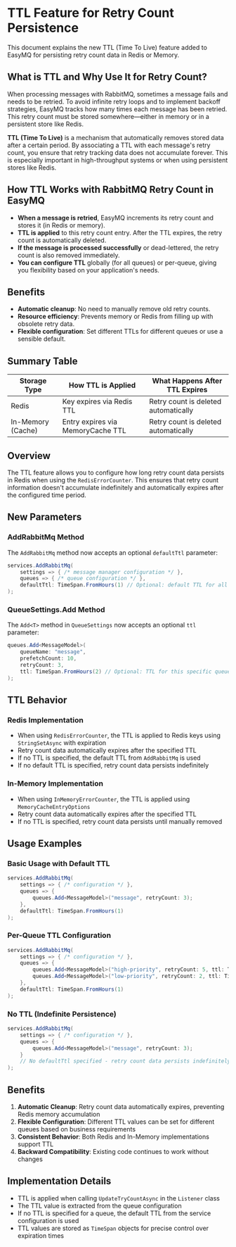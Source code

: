 # TTL Feature for Retry Count Persistence

This document explains the new TTL (Time To Live) feature added to EasyMQ for persisting retry count data in Redis or Memory.
## What is TTL and Why Use It for Retry Count?

When processing messages with RabbitMQ, sometimes a message fails and needs to be retried. To avoid infinite retry loops and to implement backoff strategies, EasyMQ tracks how many times each message has been retried. This retry count must be stored somewhere—either in memory or in a persistent store like Redis.

**TTL (Time To Live)** is a mechanism that automatically removes stored data after a certain period. By associating a TTL with each message's retry count, you ensure that retry tracking data does not accumulate forever. This is especially important in high-throughput systems or when using persistent stores like Redis.

## How TTL Works with RabbitMQ Retry Count in EasyMQ

- **When a message is retried**, EasyMQ increments its retry count and stores it (in Redis or memory).
- **TTL is applied** to this retry count entry. After the TTL expires, the retry count is automatically deleted.
- **If the message is processed successfully** or dead-lettered, the retry count is also removed immediately.
- **You can configure TTL** globally (for all queues) or per-queue, giving you flexibility based on your application's needs.

## Benefits

- **Automatic cleanup**: No need to manually remove old retry counts.
- **Resource efficiency**: Prevents memory or Redis from filling up with obsolete retry data.
- **Flexible configuration**: Set different TTLs for different queues or use a sensible default.

## Summary Table

| Storage Type      | How TTL is Applied                | What Happens After TTL Expires         |
|-------------------|-----------------------------------|----------------------------------------|
| Redis             | Key expires via Redis TTL         | Retry count is deleted automatically   |
| In-Memory (Cache) | Entry expires via MemoryCache TTL | Retry count is deleted automatically   |

## Overview

The TTL feature allows you to configure how long retry count data persists in Redis when using the `RedisErrorCounter`. This ensures that retry count information doesn't accumulate indefinitely and automatically expires after the configured time period.

## New Parameters

### AddRabbitMq Method

The `AddRabbitMq` method now accepts an optional `defaultTtl` parameter:

```csharp
services.AddRabbitMq(
    settings => { /* message manager configuration */ },
    queues => { /* queue configuration */ },
    defaultTtl: TimeSpan.FromHours(1) // Optional: default TTL for all queues
);
```

### QueueSettings.Add Method

The `Add<T>` method in `QueueSettings` now accepts an optional `ttl` parameter:

```csharp
queues.Add<MessageModel>(
    queueName: "message",
    prefetchCount: 10,
    retryCount: 3,
    ttl: TimeSpan.FromHours(2) // Optional: TTL for this specific queue
);
```

## TTL Behavior

### Redis Implementation
- When using `RedisErrorCounter`, the TTL is applied to Redis keys using `StringSetAsync` with expiration
- Retry count data automatically expires after the specified TTL
- If no TTL is specified, the default TTL from `AddRabbitMq` is used
- If no default TTL is specified, retry count data persists indefinitely

### In-Memory Implementation
- When using `InMemoryErrorCounter`, the TTL is applied using `MemoryCacheEntryOptions`
- Retry count data automatically expires after the specified TTL
- If no TTL is specified, retry count data persists until manually removed

## Usage Examples

### Basic Usage with Default TTL

```csharp
services.AddRabbitMq(
    settings => { /* configuration */ },
    queues => {
        queues.Add<MessageModel>("message", retryCount: 3);
    },
    defaultTtl: TimeSpan.FromHours(1)
);
```

### Per-Queue TTL Configuration

```csharp
services.AddRabbitMq(
    settings => { /* configuration */ },
    queues => {
        queues.Add<MessageModel>("high-priority", retryCount: 5, ttl: TimeSpan.FromHours(2));
        queues.Add<MessageModel>("low-priority", retryCount: 2, ttl: TimeSpan.FromMinutes(30));
    },
    defaultTtl: TimeSpan.FromHours(1)
);
```

### No TTL (Indefinite Persistence)

```csharp
services.AddRabbitMq(
    settings => { /* configuration */ },
    queues => {
        queues.Add<MessageModel>("message", retryCount: 3);
    }
    // No defaultTtl specified - retry count data persists indefinitely
);
```

## Benefits

1. **Automatic Cleanup**: Retry count data automatically expires, preventing Redis memory accumulation
2. **Flexible Configuration**: Different TTL values can be set for different queues based on business requirements
3. **Consistent Behavior**: Both Redis and In-Memory implementations support TTL
4. **Backward Compatibility**: Existing code continues to work without changes

## Implementation Details

- TTL is applied when calling `UpdateTryCountAsync` in the `Listener` class
- The TTL value is extracted from the queue configuration
- If no TTL is specified for a queue, the default TTL from the service configuration is used
- TTL values are stored as `TimeSpan` objects for precise control over expiration times 